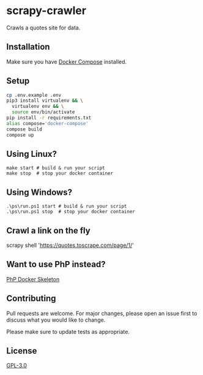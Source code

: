 # scrapy-crawler

Crawls a quotes site for data.

## Installation

Make sure you have [Docker Compose](https://docs.docker.com/compose/install/) installed.

## Setup

```bash
cp .env.example .env
pip3 install virtualenv && \
  virtualenv env && \
  source env/bin/activate
pip install -r requirements.txt
alias compose='docker-compose'
compose build
compose up 
```

## Using Linux?

```
make start # build & run your script
make stop  # stop your docker container
```

## Using Windows?

```
.\ps\run.ps1 start # build & run your script
.\ps\run.ps1 stop  # stop your docker container
```

## Crawl a link on the fly

scrapy shell 'https://quotes.toscrape.com/page/1/'


## Want to use PhP instead? 
[PhP Docker Skeleton](https://github.com/kkamara/php-docker-skeleton)

## Contributing
Pull requests are welcome. For major changes, please open an issue first to discuss what you would like to change.

Please make sure to update tests as appropriate.

## License
[GPL-3.0](https://choosealicense.com/licenses/gpl-3.0/)